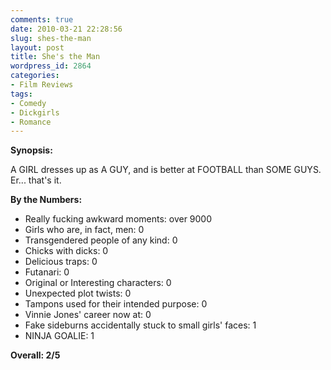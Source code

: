 ```yaml
---
comments: true
date: 2010-03-21 22:28:56
slug: shes-the-man
layout: post
title: She's the Man
wordpress_id: 2864
categories:
- Film Reviews
tags:
- Comedy
- Dickgirls
- Romance
---
```


**Synopsis:**

A GIRL dresses up as A GUY, and is better at FOOTBALL than SOME GUYS.  Er... that's it.

**By the Numbers:**

* Really fucking awkward moments: over 9000
* Girls who are, in fact, men: 0
* Transgendered people of any kind: 0
* Chicks with dicks: 0
* Delicious traps: 0
* Futanari: 0
* Original or Interesting characters: 0
* Unexpected plot twists: 0
* Tampons used for their intended purpose: 0
* Vinnie Jones' career now at: 0
* Fake sideburns accidentally stuck to small girls' faces: 1
* NINJA GOALIE: 1

**Overall: 2/5**
